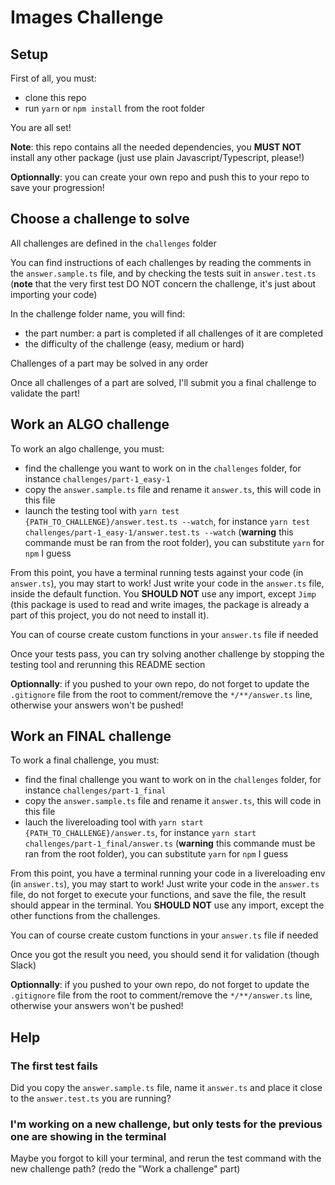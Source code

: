 # Images Challenge

## Setup

First of all, you must:

- clone this repo
- run `yarn` or `npm install` from the root folder

You are all set!

**Note**: this repo contains all the needed dependencies, you **MUST NOT** install any other package (just use plain Javascript/Typescript, please!)

**Optionnally**: you can create your own repo and push this to your repo to save your progression!

## Choose a challenge to solve

All challenges are defined in the `challenges` folder

You can find instructions of each challenges by reading the comments in the `answer.sample.ts` file, and by checking the tests suit in `answer.test.ts` (**note** that the very first test DO NOT concern the challenge, it's just about importing your code)

In the challenge folder name, you will find:

- the part number: a part is completed if all challenges of it are completed
- the difficulty of the challenge (easy, medium or hard)

Challenges of a part may be solved in any order

Once all challenges of a part are solved, I'll submit you a final challenge to validate the part!

## Work an ALGO challenge

To work an algo challenge, you must:

- find the challenge you want to work on in the `challenges` folder, for instance `challenges/part-1_easy-1`
- copy the `answer.sample.ts` file and rename it `answer.ts`, this will code in this file
- launch the testing tool with `yarn test {PATH_TO_CHALLENGE}/answer.test.ts --watch`, for instance `yarn test challenges/part-1_easy-1/answer.test.ts --watch` (**warning** this commande must be ran from the root folder), you can substitute `yarn` for `npm` I guess

From this point, you have a terminal running tests against your code (in `answer.ts`), you may start to work! Just write your code in the `answer.ts` file, inside the default function. You **SHOULD NOT** use any import, except `Jimp` (this package is used to read and write images, the package is already a part of this project, you do not need to install it).

You can of course create custom functions in your `answer.ts` file if needed

Once your tests pass, you can try solving another challenge by stopping the testing tool and rerunning this README section

**Optionnally**: if you pushed to your own repo, do not forget to update the `.gitignore` file from the root to comment/remove the `*/**/answer.ts` line, otherwise your answers won't be pushed!

## Work an FINAL challenge

To work a final challenge, you must:

- find the final challenge you want to work on in the `challenges` folder, for instance `challenges/part-1_final`
- copy the `answer.sample.ts` file and rename it `answer.ts`, this will code in this file
- lauch the livereloading tool with `yarn start {PATH_TO_CHALLENGE}/answer.ts`, for instance `yarn start challenges/part-1_final/answer.ts` (**warning** this commande must be ran from the root folder), you can substitute `yarn` for `npm` I guess

From this point, you have a terminal running your code in a livereloading env (in `answer.ts`), you may start to work! Just write your code in the `answer.ts` file, do not forget to execute your functions, and save the file, the result should appear in the terminal. You **SHOULD NOT** use any import, except the other functions from the challenges.

You can of course create custom functions in your `answer.ts` file if needed

Once you got the result you need, you should send it for validation (though Slack)

**Optionnally**: if you pushed to your own repo, do not forget to update the `.gitignore` file from the root to comment/remove the `*/**/answer.ts` line, otherwise your answers won't be pushed!

## Help

### The first test fails

Did you copy the `answer.sample.ts` file, name it `answer.ts` and place it close to the `answer.test.ts` you are running?

### I'm working on a new challenge, but only tests for the previous one are showing in the terminal

Maybe you forgot to kill your terminal, and rerun the test command with the new challenge path? (redo the "Work a challenge" part)
